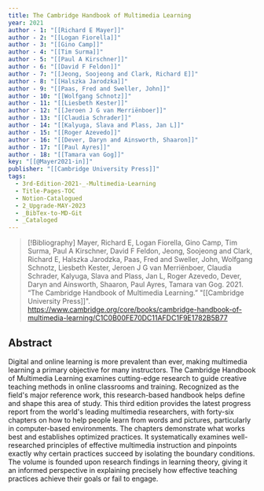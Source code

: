 ```yaml
---
title: The Cambridge Handbook of Multimedia Learning
year: 2021
author - 1: "[[Richard E Mayer]]"
author - 2: "[[Logan Fiorella]]"
author - 3: "[[Gino Camp]]"
author - 4: "[[Tim Surma]]"
author - 5: "[[Paul A Kirschner]]"
author - 6: "[[David F Feldon]]"
author - 7: "[[Jeong, Soojeong and Clark, Richard E]]"
author - 8: "[[Halszka Jarodzka]]"
author - 9: "[[Paas, Fred and Sweller, John]]"
author - 10: "[[Wolfgang Schnotz]]"
author - 11: "[[Liesbeth Kester]]"
author - 12: "[[Jeroen J G van Merriënboer]]"
author - 13: "[[Claudia Schrader]]"
author - 14: "[[Kalyuga, Slava and Plass, Jan L]]"
author - 15: "[[Roger Azevedo]]"
author - 16: "[[Dever, Daryn and Ainsworth, Shaaron]]"
author - 17: "[[Paul Ayres]]"
author - 18: "[[Tamara van Gog]]"
key: "[[@Mayer2021-in]]"
publisher: "[[Cambridge University Press]]"
tags:
  - 3rd-Edition-2021-_-Multimedia-Learning
  - Title-Pages-TOC
  - Notion-Catalogued
  - 2_Upgrade-MAY-2023
  - _BibTex-to-MD-Git
  - _Cataloged
---
```


> [!Bibliography]
> Mayer, Richard E, Logan Fiorella, Gino Camp, Tim Surma, Paul A Kirschner, David F Feldon, Jeong, Soojeong and Clark, Richard E, Halszka Jarodzka, Paas, Fred and Sweller, John, Wolfgang Schnotz, Liesbeth Kester, Jeroen J G van Merriënboer, Claudia Schrader, Kalyuga, Slava and Plass, Jan L, Roger Azevedo, Dever, Daryn and Ainsworth, Shaaron, Paul Ayres, Tamara van Gog. 2021. “The Cambridge Handbook of Multimedia Learning.” "[[Cambridge University Press]]". https://www.cambridge.org/core/books/cambridge-handbook-of-multimedia-learning/C1C0B00FE70DC11AFDC1F9E1782B5B77

## Abstract
Digital and online learning is more prevalent than ever, making multimedia learning a primary objective for many instructors. The Cambridge Handbook of Multimedia Learning examines cutting-edge research to guide creative teaching methods in online classrooms and training. Recognized as the field's major reference work, this research-based handbook helps define and shape this area of study. This third edition provides the latest progress report from the world's leading multimedia researchers, with forty-six chapters on how to help people learn from words and pictures, particularly in computer-based environments. The chapters demonstrate what works best and establishes optimized practices. It systematically examines well-researched principles of effective multimedia instruction and pinpoints exactly why certain practices succeed by isolating the boundary conditions. The volume is founded upon research findings in learning theory, giving it an informed perspective in explaining precisely how effective teaching practices achieve their goals or fail to engage.